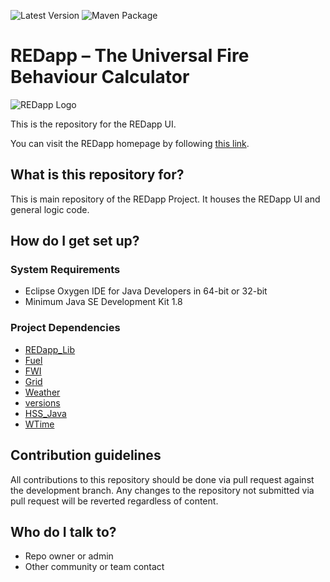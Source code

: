 ![Latest Version](https://img.shields.io/github/v/release/WISE-Developers/REDapp)
![Maven Package](https://github.com/WISE-Developers/REDapp/actions/workflows/maven-publish.yml/badge.svg)

# REDapp &#8211; The Universal Fire Behaviour Calculator

![REDapp Logo](https://firegrowthmodel.ca/images/redapplogo_129x129.png)

This is the repository for the REDapp UI.

You can visit the REDapp homepage by following [this link](https://firegrowthmodel.ca/#/redapp_overview).

## What is this repository for? ##

This is main repository of the REDapp Project. It houses the REDapp UI and general logic code.

## How do I get set up? ##

### System Requirements ###

* Eclipse Oxygen IDE for Java Developers in 64-bit or 32-bit
* Minimum Java SE Development Kit 1.8

### Project Dependencies ###

* [REDapp_Lib](https://github.com/WISE-Developers/REDapp_Lib)
* [Fuel](https://github.com/WISE-Developers/WISE_FBP_Module)
* [FWI](https://github.com/WISE-Developers/WISE_FWI_Module)
* [Grid](https://github.com/WISE-Developers/WISE_Grid_Module)
* [Weather](https://github.com/WISE-Developers/WISE_Weather_Module)
* [versions](https://github.com/WISE-Developers/versions)
* [HSS_Java](https://github.com/HeartlandSoftware/HSS_Java)
* [WTime](https://github.com/HeartlandSoftware/WTime)

## Contribution guidelines ##

All contributions to this repository should be done via pull request against the development branch. Any changes to the repository not submitted via pull request will be reverted regardless of content.

## Who do I talk to? ##

* Repo owner or admin
* Other community or team contact
